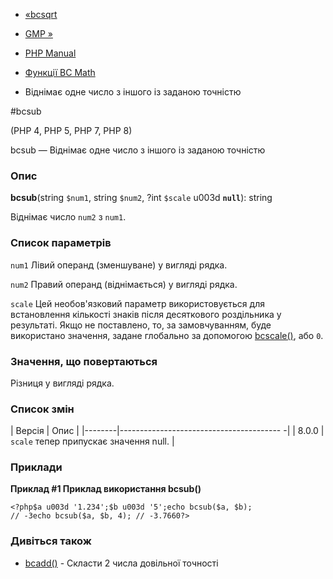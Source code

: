 - [«bcsqrt](function.bcsqrt.md)
- [GMP »](book.gmp.md)

- [PHP Manual](index.md)
- [Функції BC Math](ref.bc.md)
- Віднімає одне число з іншого із заданою точністю

#bcsub

(PHP 4, PHP 5, PHP 7, PHP 8)

bcsub — Віднімає одне число з іншого із заданою точністю

### Опис

**bcsub**(string `$num1`, string `$num2`, ?int `$scale` u003d **`null`**):
string

Віднімає число `num2` з `num1`.

### Список параметрів

`num1`
Лівий операнд (зменшуване) у вигляді рядка.

`num2`
Правий операнд (віднімається) у вигляді рядка.

`scale`
Цей необов'язковий параметр використовується для встановлення кількості
знаків після десяткового роздільника у результаті. Якщо не поставлено, то,
за замовчуванням, буде використано значення, задане глобально за допомогою
[bcscale()](function.bcscale.md), або `0`.

### Значення, що повертаються

Різниця у вигляді рядка.

### Список змін

| Версія | Опис |
|--------|---------------------------------------- -|
| 8.0.0 | `scale` тепер припускає значення null. |

### Приклади

**Приклад #1 Приклад використання **bcsub()****

` <?php$a u003d '1.234';$b u003d '5';echo bcsub($a, $b); // -3echo bcsub($a, $b, 4); // -3.7660?> `

### Дивіться також

- [bcadd()](function.bcadd.md) - Скласти 2 числа довільної
точності
